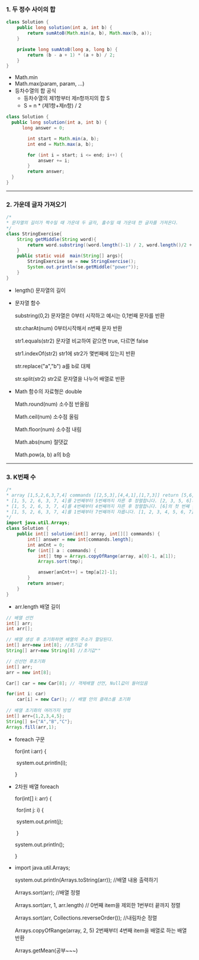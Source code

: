 ### 1. 두 정수 사이의 합

```java
class Solution {
    public long solution(int a, int b) {
        return sumAtoB(Math.min(a, b), Math.max(b, a));
    }

    private long sumAtoB(long a, long b) {
        return (b - a + 1) * (a + b) / 2;
    }
}

```

* Math.min
* Math.max(param, param, ...) 
* 등차수열의 합 공식
  * 등차수열의 제1항부터 제n항까지의 합 S
  * S = n * (제1항+제n항) / 2

```java
class Solution {
  public long solution(int a, int b) {
      long answer = 0;

        int start = Math.min(a, b);
        int end = Math.max(a, b);

        for (int i = start; i <= end; i++) {
            answer += i;
        }
        return answer;
  }
}
```



<hr />

### 2. 가운데 글자 가져오기

```java
/*
* 문자열의 길이가 짝수일 때 가운데 두 글자, 홀수일 때 가운데 한 글자를 가져온다.
*/
class StringExercise{
    String getMiddle(String word){
        return word.substring((word.length()-1) / 2, word.length()/2 + 1);
    }
    public static void  main(String[] args){
        StringExercise se = new StringExercise();
        System.out.println(se.getMiddle("power"));
    }
}
```

* length() 문자열의 길이

* 문자열 함수

  substring(0,2) 문자열은 0부터 시작하고 예시는 0,1번째 문자를 반환

  str.charAt(num) 0부터시작해서 n번째 문자 반환

  str1.equals(str2) 문자열 비교하여 같으면 true, 다르면 false

  str1.indexOf(str2) str1에 str2가 몇번째에 있는지 반환

  str.replace("a","b") a를 b로 대체

  str.split(str2) str2로 문자열을 나누어 배열로 반환

* Math 함수의 자료형은 double

  Math.round(num) 소수점 반올림

  Math.ceil(num) 소수점 올림

  Math.floor(num) 소수점 내림

  Math.abs(num) 절댓값

  Math.pow(a, b) a의 b승

<hr />

### 3. K번째 수

```java
/*
* array [1,5,2,6,3,7,4] commands [[2,5,3],[4,4,1],[1,7,3]] return [5,6,3]
* [1, 5, 2, 6, 3, 7, 4]를 2번째부터 5번째까지 자른 후 정렬합니다. [2, 3, 5, 6]의 세 번째 숫자는 5입니다.
* [1, 5, 2, 6, 3, 7, 4]를 4번째부터 4번째까지 자른 후 정렬합니다. [6]의 첫 번째 숫자는 6입니다.
* [1, 5, 2, 6, 3, 7, 4]를 1번째부터 7번째까지 자릅니다. [1, 2, 3, 4, 5, 6, 7]의 세 번째 숫자는 3입니다.
*/
import java.util.Arrays;
class Solution {
    public int[] solution(int[] array, int[][] commands) {
        int[] answer = new int[commands.length];
        int anCnt = 0;
        for (int[] a : commands) {
            int[] tmp = Arrays.copyOfRange(array, a[0]-1, a[1]);
            Arrays.sort(tmp);

            answer[anCnt++] = tmp[a[2]-1];
        }
        return answer;
    }
}
```

* arr.length 배열 길이

```java
// 배열 선언
int[] arr;
int arr[];

// 배열 생성 후 초기화하면 배열의 주소가 할당된다.
int[] arr=new int[8]; //초기값 0
String[] arr=new String[8] //초기값""

// 선선언 후초기화
int[] arr;
arr = new int[8];

Car[] car = new Car[8]; // 객체배열 선언, Null값이 들어있음

for(int i: car)
	car[i] = new Car(); // 배열 안의 클래스를 초기화
	
// 배열 초기화의 여러가지 방법
int[] arr={1,2,3,4,5};
String[] s={"A","B","C"};
Arrays.fill(arr,1);
```

* foreach 구문

  for(int i:arr) {

  ​    system.out.println(i);

  }

* 2차원 배열 foreach

  for(int[] i: arr) {

  ​    for(int j: i) {

  ​        system.out.print(j);

  ​    } 

  system.out.println();

  }

* import java.util.Arrays;

  system.out.println(Arrays.toString(arr)); //배열 내용 출력하기

  Arrays.sort(arr); //배열 정렬

  Arrays.sort(arr, 1, arr.length) // 0번째 item을 제외한 1번부터 끝까지 정렬

  Arrays.sort(arr, Collections.reverseOrder()); //내림차순 정렬

  Arrays.copyOfRange(array, 2, 5) 2번째부터 4번째 item을 배열로 하는 배열 반환 
  
  Arrays.getMean(공부~~~)

